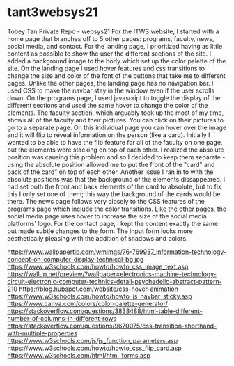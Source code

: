 # tant3websys21
Tobey Tan Private Repo - websys21
For the ITWS website, I started with a home page that branches off to 5 other pages: programs, faculty, news, social media, and contact. For the landing page, I prioritized having as little content as possible to show the user the different sections of the site. I added a background image to the body which set up the color palette of the site. On the landing page I used hover features and css transitions to change the size and color of the font of the buttons that take me to different pages. Unlike the other pages, the landing page has no navigation bar. I used CSS to make the navbar stay in the window even if the user scrolls down. On the programs page, I used javascript to toggle the display of the different sections and used the same hover to change the color of the elements. The faculty section, which arguably took up the most of my time, shows all of the faculty and their pictures. You can click on their pictures to go to a separate page. On this individual page you can hover over the image and it will flip to reveal information on the person (like a card). Initially I wanted to be able to have the flip feature for all of the faculty on one page, but the elements were stacking on top of each other. I realized the absolute position was causing this problem and so I decided to keep them separate - using the absolute position allowed me to put the front of the "card" and back of the card" on top of each other. Another issue I ran in to with the absolute positions was that the background of the elements dissappeared. I had set both the front and back elements of the card to absolute, but to fix this I only set one of them; this way the background of the cards would be there. The news page follows very closely to the CSS features of the programs page which include the color transitions. Like the other pages, the social media page uses hover to increase the size of the social media platforms' logo. For the contact page, I kept the content exactly the same but made subtle changes to the form. The input form looks more aesthetically pleasing with the addition of shadows and colors.

https://www.wallpapertip.com/wmimgs/76-769937_information-technology-concept-on-computer-display-technical-bg.jpg https://www.w3schools.com/howto/howto_css_image_text.asp 
https://wallup.net/preview/?wallpaper=electronics-machine-technology-circuit-electronic-computer-technics-detail-psychedelic-abstract-pattern-210 
https://blog.hubspot.com/website/css-hover-animation https://www.w3schools.com/howto/howto_js_navbar_sticky.asp https://www.canva.com/colors/color-palette-generator/ 
https://stackoverflow.com/questions/3838488/html-table-different-number-of-columns-in-different-rows https://stackoverflow.com/questions/9670075/css-transition-shorthand-with-multiple-properties https://www.w3schools.com/js/js_function_parameters.asp https://www.w3schools.com/howto/howto_css_flip_card.asp 
https://www.w3schools.com/html/html_forms.asp
